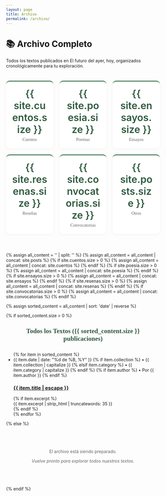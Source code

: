 ```yaml
---
layout: page
title: Archivo
permalink: /archivo/
---
```


<div class="category-header">
  <h1>📚 Archivo Completo</h1>
  <p class="category-description">
    Todos los textos publicados en El futuro del ayer, hoy, 
    organizados cronológicamente para tu exploración.
  </p>
</div>

<div class="archive-stats">
  <div class="stats-grid">
    <div class="stat-item">
      <span class="stat-number">{{ site.cuentos.size }}</span>
      <span class="stat-label">Cuentos</span>
    </div>
    <div class="stat-item">
      <span class="stat-number">{{ site.poesia.size }}</span>
      <span class="stat-label">Poemas</span>
    </div>
    <div class="stat-item">
      <span class="stat-number">{{ site.ensayos.size }}</span>
      <span class="stat-label">Ensayos</span>
    </div>
    <div class="stat-item">
      <span class="stat-number">{{ site.resenas.size }}</span>
      <span class="stat-label">Reseñas</span>
    </div>
    <div class="stat-item">
      <span class="stat-number">{{ site.convocatorias.size }}</span>
      <span class="stat-label">Convocatorias</span>
    </div>
    <div class="stat-item">
      <span class="stat-number">{{ site.posts.size }}</span>
      <span class="stat-label">Otros</span>
    </div>
  </div>
</div>

<div class="decorative-flourish"></div>

<!-- Simple approach: Just list all content in one big list -->
{% assign all_content = '' | split: '' %}
{% assign all_content = all_content | concat: site.posts %}
{% if site.cuentos.size > 0 %}
  {% assign all_content = all_content | concat: site.cuentos %}
{% endif %}
{% if site.poesia.size > 0 %}
  {% assign all_content = all_content | concat: site.poesia %}
{% endif %}
{% if site.ensayos.size > 0 %}
  {% assign all_content = all_content | concat: site.ensayos %}
{% endif %}
{% if site.resenas.size > 0 %}
  {% assign all_content = all_content | concat: site.resenas %}
{% endif %}
{% if site.convocatorias.size > 0 %}
  {% assign all_content = all_content | concat: site.convocatorias %}
{% endif %}

{% assign sorted_content = all_content | sort: 'date' | reverse %}

{% if sorted_content.size > 0 %}
  <h2 style="text-align: center; font-family: 'Crimson Text', serif; color: #2d5a3d; margin-bottom: 30px;">
    Todos los Textos ({{ sorted_content.size }} publicaciones)
  </h2>
  
  <ul class="post-list">
    {% for item in sorted_content %}
      <li class="post-item">
        <div class="post-meta">
          <time datetime="{{ item.date | date_to_xmlschema }}">
            {{ item.date | date: "%d de %B, %Y" }}
          </time>
          {% if item.collection %}
            • <span class="post-category">{{ item.collection | capitalize }}</span>
          {% elsif item.category %}
            • <span class="post-category">{{ item.category | capitalize }}</span>
          {% endif %}
          {% if item.author %}
            • Por {{ item.author }}
          {% endif %}
        </div>
        <h3 class="post-title">
          <a href="{{ item.url | relative_url }}">{{ item.title | escape }}</a>
        </h3>
        {% if item.excerpt %}
          <div class="post-excerpt">
            {{ item.excerpt | strip_html | truncatewords: 35 }}
          </div>
        {% endif %}
      </li>
    {% endfor %}
  </ul>
{% else %}
  <div style="text-align: center; padding: 60px 20px; color: #666;">
    <p>El archivo está siendo preparado.</p>
    <p><em>Vuelve pronto para explorar todos nuestros textos.</em></p>
  </div>
{% endif %}

<style>
.archive-stats {
  margin: 40px 0 60px;
  text-align: center;
}

.stats-grid {
  display: grid;
  grid-template-columns: repeat(auto-fit, minmax(120px, 1fr));
  gap: 20px;
  max-width: 600px;
  margin: 0 auto;
}

.stat-item {
  background: white;
  padding: 20px;
  border-radius: 12px;
  box-shadow: 0 2px 10px rgba(45, 90, 61, 0.06);
  border-top: 3px solid #4a7c59;
}

.stat-number {
  display: block;
  font-size: 2rem;
  font-weight: 600;
  color: #2d5a3d;
  font-family: 'Inter', sans-serif;
}

.stat-label {
  display: block;
  font-size: 0.9rem;
  color: #666;
  margin-top: 5px;
  font-family: 'Crimson Text', serif;
}

@media screen and (max-width: 600px) {
  .stats-grid {
    grid-template-columns: repeat(2, 1fr);
    gap: 15px;
  }
  
  .stat-item {
    padding: 15px;
  }
  
  .stat-number {
    font-size: 1.5rem;
  }
}
</style>
